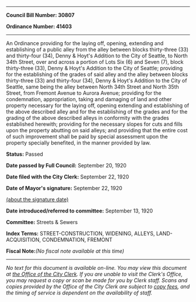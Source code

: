 

********

**Council Bill Number: 30807**
   
**Ordinance Number: 41403**
********

 An Ordinance providing for the laying off, opening, extending and establishing of a public alley from the alley between blocks thirty-three (33) and thirty-four (34), Denny & Hoyt's Addition to the City of Seattle, to North 34th Street, over and across a portion of Lots Six (6) and Seven (7), block thirty-three (33), Denny & Hoyt's Addition to the City of Seattle; providing for the establishing of the grades of said alley and the alley between blocks thirty-three (33) and thirty-four (34), Denny & Hoyt's Addition to the City of Seattle, same being the alley between North 34th Street and North 35th Street, from Fremont Avenue to Aurora Avenue; providing for the condemnation, appropriation, taking and damaging of land and other property necessary for the laying off, opening extending and establishing of the above described alley and for the establishing of the grades and for the grading of the above described alleys in conformity with the grades established herewith; providing for the necessary slopes for cuts and fills upon the property abutting on said alleys; and providing that the entire cost of such improvement shall be paid by special assessment upon the property specially benefited, in the manner provided by law.

**Status:** Passed
   
**Date passed by Full Council:** September 20, 1920
   
**Date filed with the City Clerk:** September 22, 1920
   
**Date of Mayor's signature:** September 22, 1920
   
[(about the signature date)](/~public/approvaldate.htm)
   
   
   
**Date introduced/referred to committee:** September 13, 1920
   
**Committee:** Streets & Sewers
   
   
**Index Terms:** STREET-CONSTRUCTION, WIDENING, ALLEYS, LAND-ACQUISITION, CONDEMNATION, FREMONT

**Fiscal Note:**_(No fiscal note available at this time)_
********

_No text for this document is available on-line. You may view this document at [the Office of the City Clerk](http://www.seattle.gov/leg/clerk/contactUs.htm). If you are unable to visit the Clerk's Office, you may request a copy or scan be made for you by Clerk staff. Scans and copies provided by the Office of the City Clerk are subject to [copy fees](http://clerk.seattle.gov/~public/clerkfees.htm), and the timing of service is dependent on the availability of staff._

